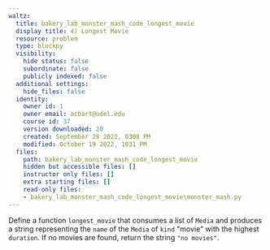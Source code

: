 ```yaml
---
waltz:
  title: bakery_lab_monster_mash_code_longest_movie
  display title: 4) Longest Movie
  resource: problem
  type: blockpy
  visibility:
    hide status: false
    subordinate: false
    publicly indexed: false
  additional settings:
    hide_files: false
  identity:
    owner id: 1
    owner email: acbart@udel.edu
    course id: 37
    version downloaded: 20
    created: September 28 2022, 0308 PM
    modified: October 19 2022, 1031 PM
  files:
    path: bakery_lab_monster_mash_code_longest_movie
    hidden but accessible files: []
    instructor only files: []
    extra starting files: []
    read-only files:
    - bakery_lab_monster_mash_code_longest_movie\monster_mash.py
---
```

Define a function `longest_movie` that consumes a list of `Media` and produces a string representing the `name` of the `Media` of `kind` "movie" with the highest `duration`. If no movies are found, return the string `"no movies"`.